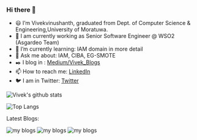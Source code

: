 ### Hi there 👋

<!--
**VivekVinushanth/VivekVinushanth** is a ✨ _special_ ✨ repository because its `README.md` (this file) appears on your GitHub profile. -->


- 😃 I’m Vivekvinushanth, graduated from Dept. of Computer Science & Engineering,University of Moratuwa.
- 🏢 I am currently  working as Senior Software Engineer @ WSO2 (Asgardeo Team) 
- 🌱 I’m currently learning: IAM domain in more detail
- 💬 Ask me about: IAM, CIBA, EG-SMOTE 
- :black_nib: I blog in : [Medium/Vivek_Blogs](https://medium.com/@vivekvinushanth)
- 📫 How to reach me: [LinkedIn](https://www.linkedin.com/in/vivek-vinushanth-christopher/)
- 🐦 I am in Twitter: [Twitter](https://twitter.com/CVinushanth)

![Vivek's github stats](https://github-readme-stats.vercel.app/api?username=VivekVinushanth&show_icons=true&theme=radical)

![Top Langs](https://github-readme-stats.vercel.app/api/top-langs/?username=VivekVinushanth&layout=compact&hide=css,html,javascript)

Latest Blogs:

![my blogs](https://github-readme-medium-recent-article.vercel.app/medium/@vivekvinushanth/0)
![my blogs](https://github-readme-medium-recent-article.vercel.app/medium/@vivekvinushanth/1)
![my blogs](https://github-readme-medium-recent-article.vercel.app/medium/@vivekvinushanth/2)

